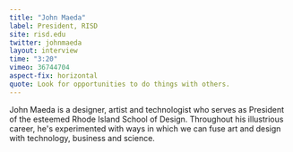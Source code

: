 ```yaml
---
title: "John Maeda"
label: President, RISD
site: risd.edu
twitter: johnmaeda
layout: interview
time: "3:20"
vimeo: 36744704
aspect-fix: horizontal
quote: Look for opportunities to do things with others.
---
```


John Maeda is a designer, artist and technologist who serves as President of the esteemed Rhode Island School of Design. Throughout his illustrious career, he's experimented with ways in which we can fuse art and design with technology, business and science.